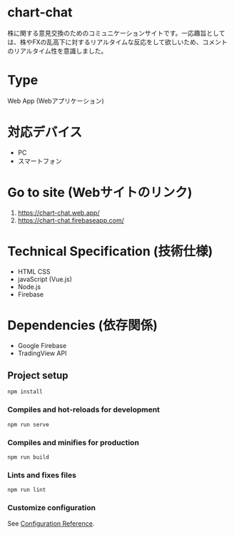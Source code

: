 # chart-chat
株に関する意見交換のためのコミュニケーションサイトです。一応趣旨としては、株やFXの乱高下に対するリアルタイムな反応をして欲しいため、コメントのリアルタイム性を意識しました。

# Type
Web App (Webアプリケーション)

# 対応デバイス
- PC  
- スマートフォン  

# Go to site (Webサイトのリンク)
1. https://chart-chat.web.app/
2. https://chart-chat.firebaseapp.com/

# Technical Specification (技術仕様)
- HTML CSS  
- javaScript (Vue.js)  
- Node.js  
- Firebase  


# Dependencies (依存関係)
- Google Firebase
- TradingView API


## Project setup
```
npm install
```

### Compiles and hot-reloads for development
```
npm run serve
```

### Compiles and minifies for production
```
npm run build
```

### Lints and fixes files
```
npm run lint
```

### Customize configuration
See [Configuration Reference](https://cli.vuejs.org/config/).
